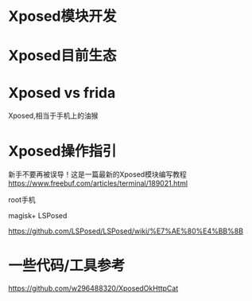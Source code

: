 # Xposed模块开发



# Xposed目前生态



# Xposed vs frida

Xposed,相当于手机上的油猴



# Xposed操作指引

新手不要再被误导！这是一篇最新的Xposed模块编写教程 https://www.freebuf.com/articles/terminal/189021.html

root手机

magisk+ LSPosed

https://github.com/LSPosed/LSPosed/wiki/%E7%AE%80%E4%BB%8B



# 一些代码/工具参考

https://github.com/w296488320/XposedOkHttpCat